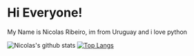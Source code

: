 <h1>Hi Everyone!</h1>
<p>My Name is Nicolas Ribeiro, im from Uruguay and i love python</p>


![Nicolas's github stats](https://github-readme-stats.vercel.app/api?username=nikolasribeiro&show_icons=true&theme=radical)
[![Top Langs](https://github-readme-stats.vercel.app/api/top-langs/?username=nikolasribeiro&layout=compact)](https://github.com/nikolasribeiro/github-readme-stats)
